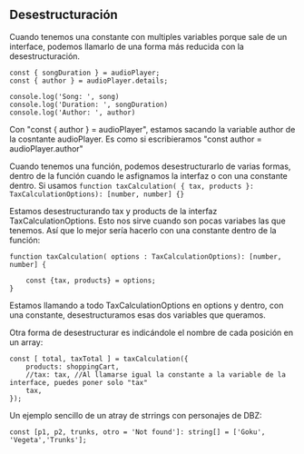 ## Desestructuración

Cuando tenemos una constante con multiples variables porque sale de un interface, podemos llamarlo de una forma más reducida con la desestructuración.

```const { song } = audioPlayer; 
const { songDuration } = audioPlayer;
const { author } = audioPlayer.details;

console.log('Song: ', song)
console.log('Duration: ', songDuration)
console.log('Author: ', author)
```

Con "const { author } = audioPlayer", estamos sacando la variable author de la cosntante audioPlayer. Es como si escribieramos "const author = audioPlayer.author"

Cuando tenemos una función, podemos desestructurarlo de varias formas, dentro de la función cuando le asfignamos la interfaz o con una constante dentro. 
Si usamos 
```function taxCalculation( { tax, products }: TaxCalculationOptions): [number, number] {}```

Estamos desestructurando tax y products de la interfaz TaxCalculationOptions. Esto nos sirve cuando son pocas variabes las que tenemos. Así que lo mejor sería hacerlo con una constante dentro de la función:


```
function taxCalculation( options : TaxCalculationOptions): [number, number] {

    const {tax, products} = options;
}
```
Estamos llamando a todo TaxCalculationOptions en options y dentro, con una constante, desestructuramos esas dos variables que queramos.

Otra forma de desestructurar es indicándole el nombre de cada posición en un array:

```
const [ total, taxTotal ] = taxCalculation({
    products: shoppingCart,
    //tax: tax, //Al llamarse igual la constante a la variable de la interface, puedes poner solo "tax"
    tax,
});
```

Un ejemplo sencillo de un atray de strrings con personajes de DBZ:

```
const [p1, p2, trunks, otro = 'Not found']: string[] = ['Goku', 'Vegeta','Trunks'];
```